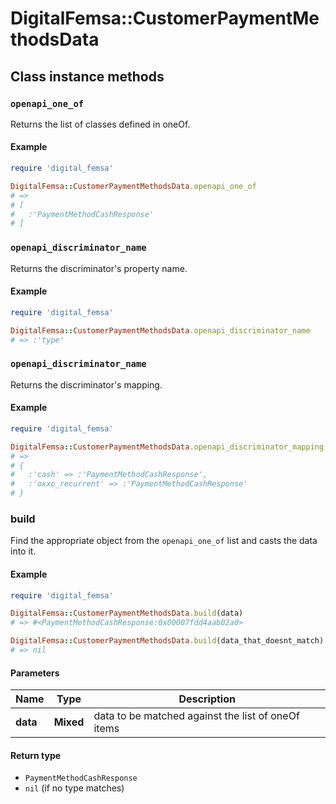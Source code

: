 # DigitalFemsa::CustomerPaymentMethodsData

## Class instance methods

### `openapi_one_of`

Returns the list of classes defined in oneOf.

#### Example

```ruby
require 'digital_femsa'

DigitalFemsa::CustomerPaymentMethodsData.openapi_one_of
# =>
# [
#   :'PaymentMethodCashResponse'
# ]
```

### `openapi_discriminator_name`

Returns the discriminator's property name.

#### Example

```ruby
require 'digital_femsa'

DigitalFemsa::CustomerPaymentMethodsData.openapi_discriminator_name
# => :'type'
```

### `openapi_discriminator_name`

Returns the discriminator's mapping.

#### Example

```ruby
require 'digital_femsa'

DigitalFemsa::CustomerPaymentMethodsData.openapi_discriminator_mapping
# =>
# {
#   :'cash' => :'PaymentMethodCashResponse',
#   :'oxxo_recurrent' => :'PaymentMethodCashResponse'
# }
```

### build

Find the appropriate object from the `openapi_one_of` list and casts the data into it.

#### Example

```ruby
require 'digital_femsa'

DigitalFemsa::CustomerPaymentMethodsData.build(data)
# => #<PaymentMethodCashResponse:0x00007fdd4aab02a0>

DigitalFemsa::CustomerPaymentMethodsData.build(data_that_doesnt_match)
# => nil
```

#### Parameters

| Name | Type | Description |
| ---- | ---- | ----------- |
| **data** | **Mixed** | data to be matched against the list of oneOf items |

#### Return type

- `PaymentMethodCashResponse`
- `nil` (if no type matches)

